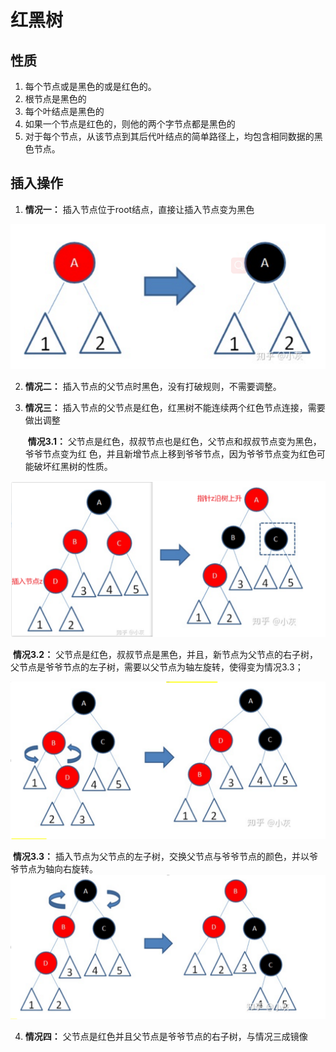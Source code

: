 # 红黑树

## 性质

1. 每个节点或是黑色的或是红色的。
2. 根节点是黑色的
3. 每个叶结点是黑色的
4. 如果一个节点是红色的，则他的两个字节点都是黑色的
5. 对于每个节点，从该节点到其后代叶结点的简单路径上，均包含相同数据的黑色节点。

## 插入操作

1.  **情况一：** 插入节点位于root结点，直接让插入节点变为黑色

![image-20210728140733710](images/1.png)

2. **情况二：** 插入节点的父节点时黑色，没有打破规则，不需要调整。

3. **情况三：** 插入节点的父节点是红色，红黑树不能连续两个红色节点连接，需要做出调整

	  ​	**情况3.1：** 父节点是红色，叔叔节点也是红色，父节点和叔叔节点变为黑色，爷爷节点变为红    色，并且新增节点上移到爷爷节点，因为爷爷节点变为红色可能破坏红黑树的性质。

![image-20210728141102593](images/2.png)

​		**情况3.2：** 父节点是红色，叔叔节点是黑色，并且，新节点为父节点的右子树，父节点是爷爷节点的左子树，需要以父节点为轴左旋转，使得变为情况3.3；

![image-20210728141219193](images/3.png)

​		**情况3.3：** 插入节点为父节点的左子树，交换父节点与爷爷节点的颜色，并以爷爷节点为轴向右旋转。
![image-20210728141219193](images/4.png)

4. **情况四：** 父节点是红色并且父节点是爷爷节点的右子树，与情况三成镜像

